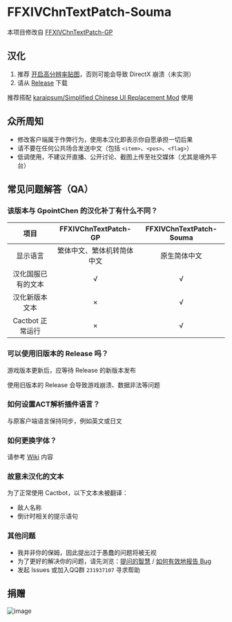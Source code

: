 # FFXIVChnTextPatch-Souma

本项目修改自 [FFXIVChnTextPatch-GP](https://github.com/GpointChen/FFXIVChnTextPatch-GP)

## 汉化

1. 推荐 [开启高分辨率贴图](https://github.com/Souma-Sumire/FFXIVChnTextPatch-Souma/wiki/%E5%BC%80%E5%90%AF%E9%AB%98%E6%B8%85%E8%B4%B4%E5%9B%BE)，否则可能会导致 DirectX 崩溃（未实测）
1. 请从 [Release](https://github.com/Souma-Sumire/FFXIVChnTextPatch-Souma/releases/) 下载

推荐搭配 [karaipsum/Simplified Chinese UI Replacement Mod](https://www.nexusmods.com/finalfantasy14/mods/2048) 使用

## 众所周知

- 修改客户端属于作弊行为，使用本汉化即表示你自愿承担一切后果
- 请不要在任何公共场合发送中文（包括 `<item>`、`<pos>`、`<flag>`）
- 低调使用，不建议开直播、公开讨论、截图上传至社交媒体（尤其是境外平台）

## 常见问题解答（QA）

### 该版本与 GpointChen 的汉化补丁有什么不同？

| 项目 | FFXIVChnTextPatch-GP | FFXIVChnTextPatch-Souma |
| :---: | :---: | :---: |
| 显示语言 | 繁体中文、繁体机转简体中文 | 原生简体中文 |
| 汉化国服已有的文本 | √ | √ |
| 汉化新版本文本 | × | √ |
| Cactbot 正常运行 | × | √ |

### 可以使用旧版本的 Release 吗？

游戏版本更新后，应等待 Release 的新版本发布

使用旧版本的 Release 会导致游戏崩溃、数据非法等问题

### 如何设置ACT解析插件语言？

与原客户端语言保持同步，例如英文或日文

### 如何更换字体？

请参考 [Wiki](https://github.com/Souma-Sumire/FFXIVChnTextPatch-Souma/wiki/%E8%87%AA%E5%88%B6%E6%B8%B8%E6%88%8F%E5%AD%97%E4%BD%93) 内容

### 故意未汉化的文本

为了正常使用 Cactbot，以下文本未被翻译：

- 敌人名称
- 倒计时相关的提示语句

### 其他问题

- 我并非你的保姆，因此提出过于愚蠢的问题将被无视
- 为了更好的解决你的问题，请先浏览：[提问的智慧](https://github.com/ryanhanwu/How-To-Ask-Questions-The-Smart-Way/blob/main/README-zh_CN.md) / [如何有效地报告 Bug](https://www.chiark.greenend.org.uk/~sgtatham/bugs-cn.html)
- 发起 Issues 或加入QQ群 `231937107` 寻求帮助

## 捐赠

![image](https://github.com/Souma-Sumire/FFXIVChnTextPatch-Souma/assets/33572696/1fec3974-0b6d-43df-9afc-2d760c33f9b5)
